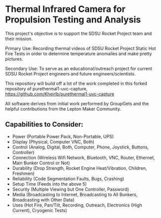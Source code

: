 # Thermal Infrared Camera for Propulsion Testing and Analysis

This project's objective is to support the SDSU Rocket Project team and their mission.

Primary Use: Recording thermal videos of SDSU Rocket Project Static Hot Fire Tests in order to determine temperature anomalies and make pretty pictures. 

Secondary Use: To serve as an educational/outreach project for current SDSU Rocket Project engineers and future engineers/scientists.

This repository will build off a lot of the work completed in this forked repository of purethermal1-uvc-capture, https://github.com/Kheirlb/purethermal1-uvc-capture 

All software derives from initial work performed by GroupGets and the helpful contributions from the Lepton Maker Community. 

## Capabilities to Consider:
- Power (Portable Power Pack, Non-Portable, UPS)
- Display (Physical, Computer VNC, Both)
- Control (Analog, Digital, Both, Computer, Phone, Joystick, Buttons, Controller)
- Connection (Wireless Wifi Network, Bluetooth, VNC, Router, Ethernet, Main Bunker Control or Not)
- Durability (Drop Strength, Rocket Engine Heat/Vibration, Children, Freshmen)
- Reliability (Code Segmentation Faults, Bugs, Crashing)
- Setup Time (Feeds into the above 5)
- Security (Multiple Viewing but One Controller, Password)
- Media (Broadcasting to Internet, Broadcasting to All Bunkers, Broadcasting with Other Data)
- Uses (Hot Fire, Pan/Tilt, Recording, Outreach, Electronics (High Current), Cryogenic Tests)
